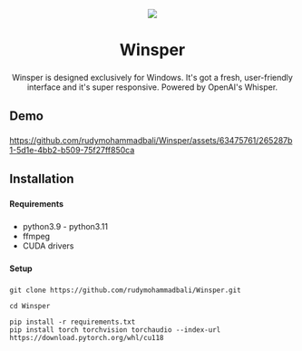 <p align="center">
  <img src="https://github.com/rudymohammadbali/Winsper/assets/63475761/e24b1ccb-71ae-4741-b43c-f16629d9934c">
</p>

<h1 align="center">Winsper</h1>

###

<p align="center">Winsper is designed exclusively for Windows. It's got a fresh, user-friendly interface and it's super responsive. Powered by OpenAI's Whisper.</p>

###

<h2 align="left">Demo</h2>

###

https://github.com/rudymohammadbali/Winsper/assets/63475761/265287b1-5d1e-4bb2-b509-75f27ff850ca

###

<h2 align="left">Installation</h2>

###

<h4 align="left">Requirements</h4>

###
- python3.9 - python3.11
- ffmpeg
- CUDA drivers

###

<h4 align="left">Setup</h4>

###

```
git clone https://github.com/rudymohammadbali/Winsper.git
```
```
cd Winsper
```
```
pip install -r requirements.txt
pip install torch torchvision torchaudio --index-url https://download.pytorch.org/whl/cu118
```
